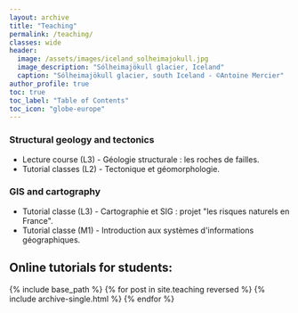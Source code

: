 ```yaml
---
layout: archive
title: "Teaching"
permalink: /teaching/
classes: wide
header:
  image: /assets/images/iceland_solheimajokull.jpg
  image_description: "Sólheimajökull glacier, Iceland"
  caption: "Sólheimajökull glacier, south Iceland - ©Antoine Mercier"
author_profile: true
toc: true
toc_label: "Table of Contents"
toc_icon: "globe-europe"
---
```

### Structural geology and tectonics
* Lecture course (L3) - Géologie structurale : les roches de failles.
* Tutorial classes (L2) - Tectonique et géomorphologie.

### GIS and cartography
* Tutorial classe (L3) - Cartographie et SIG : projet "les risques naturels en France".
* Tutorial classe (M1) - Introduction aux systèmes d'informations géographiques.

## Online tutorials for students: 
{% include base_path %}
{% for post in site.teaching reversed %}
  {% include archive-single.html %}
{% endfor %}
